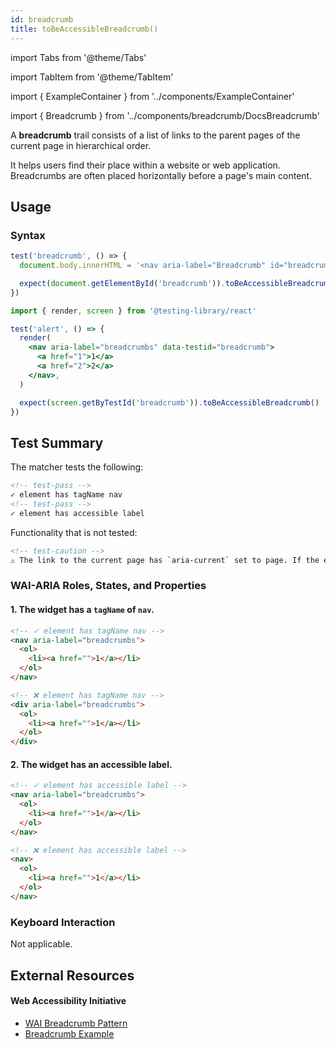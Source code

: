 ```yaml
---
id: breadcrumb
title: toBeAccessibleBreadcrumb()
---
```


import Tabs from '@theme/Tabs'

import TabItem from '@theme/TabItem'

import { ExampleContainer } from '../components/ExampleContainer'

import { Breadcrumb } from '../components/breadcrumb/DocsBreadcrumb'

<div className="intro-text">A <strong>breadcrumb</strong> trail consists of a list of links to the parent pages of the current page in hierarchical order.</div>

It helps users find their place within a website or web application. Breadcrumbs are often placed horizontally before a page's main content.

<ExampleContainer size={4}>
  <Breadcrumb />
</ExampleContainer>

## Usage

### Syntax

<Tabs>
<TabItem label="Vanilla JS" value="js">

```js
test('breadcrumb', () => {
  document.body.innerHTML = '<nav aria-label="Breadcrumb" id="breadcrumb"><a href="1">1</a><a href="2">2</a></nav>'

  expect(document.getElementById('breadcrumb')).toBeAccessibleBreadcrumb()
})
```

</TabItem>
<TabItem default label="React + Testing Library" value="rtl">

```jsx
import { render, screen } from '@testing-library/react'

test('alert', () => {
  render(
    <nav aria-label="breadcrumbs" data-testid="breadcrumb">
      <a href="1">1</a>
      <a href="2">2</a>
    </nav>,
  )

  expect(screen.getByTestId('breadcrumb')).toBeAccessibleBreadcrumb()
})
```

</TabItem>
</Tabs>

## Test Summary

The matcher tests the following:

```html
<!-- test-pass -->
✓ element has tagName nav
<!-- test-pass -->
✓ element has accessible label
```

Functionality that is not tested:

```html
<!-- test-caution -->
⚠ The link to the current page has `aria-current` set to page. If the element representing the current page is not a link, `aria-current` is optional.
```

### WAI-ARIA Roles, States, and Properties

#### 1. The widget has a `tagName` of `nav`.

```html
<!-- ✓ element has tagName nav -->
<nav aria-label="breadcrumbs">
  <ol>
    <li><a href="">1</a></li>
  </ol>
</nav>

<!-- ❌ element has tagName nav -->
<div aria-label="breadcrumbs">
  <ol>
    <li><a href="">1</a></li>
  </ol>
</div>
```

#### 2. The widget has an accessible label.

```html
<!-- ✓ element has accessible label -->
<nav aria-label="breadcrumbs">
  <ol>
    <li><a href="">1</a></li>
  </ol>
</nav>

<!-- ❌ element has accessible label -->
<nav>
  <ol>
    <li><a href="">1</a></li>
  </ol>
</nav>
```

### Keyboard Interaction

Not applicable.

## External Resources

#### Web Accessibility Initiative

- [WAI Breadcrumb Pattern](https://www.w3.org/WAI/ARIA/apg/patterns/breadcrumb/)
- [Breadcrumb Example](https://www.w3.org/WAI/ARIA/apg/example-index/breadcrumb/index.html)
